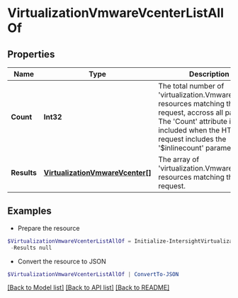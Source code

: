 # VirtualizationVmwareVcenterListAllOf
## Properties

Name | Type | Description | Notes
------------ | ------------- | ------------- | -------------
**Count** | **Int32** | The total number of &#39;virtualization.VmwareVcenter&#39; resources matching the request, accross all pages. The &#39;Count&#39; attribute is included when the HTTP GET request includes the &#39;$inlinecount&#39; parameter. | [optional] 
**Results** | [**VirtualizationVmwareVcenter[]**](VirtualizationVmwareVcenter.md) | The array of &#39;virtualization.VmwareVcenter&#39; resources matching the request. | [optional] 

## Examples

- Prepare the resource
```powershell
$VirtualizationVmwareVcenterListAllOf = Initialize-IntersightVirtualizationVmwareVcenterListAllOf  -Count null `
 -Results null
```

- Convert the resource to JSON
```powershell
$VirtualizationVmwareVcenterListAllOf | ConvertTo-JSON
```

[[Back to Model list]](../README.md#documentation-for-models) [[Back to API list]](../README.md#documentation-for-api-endpoints) [[Back to README]](../README.md)

